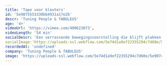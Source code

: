 ```yaml
---
title: 'Tape voor kleuters'
id: '5e9075553330bb4931a17e2b'
descr: 'Tuning People & fABULEUS'
age: '4+'
videoUrl: 'https://vimeo.com/400623073',
videoLength: '54 min'
socialDescr: 'Een verrassende bewegingsvoorstelling die blijft plakken voor iedereen vanaf 4 jaar.Met de afval van een plakbandfabriek viert Tuning People een feest voor de verbeelding. Chaplin-figuurtjes zoeken hun weg door een doolhof van plakbandlinten, kopvoeters en vogelbekdieren duiken op en om het kinderparadijs compleet te maken zijn er plakslingers, plakoorbellen en tonnen vol plaksnoep.'
socialImage:'https://uploads-ssl.webflow.com/5e74d1a9ef22355294c7d60e/5e9074d9fbb605aa8ea8c6d5_tapeLR2.jpg'
recordedAt: 'undefined'
company: 'Tuning People & fABULEUS'
image: 'https://uploads-ssl.webflow.com/5e74d1a9ef22355294c7d60e/5e9074d9fbb605aa8ea8c6d5_tapeLR2.jpg'
---
```

